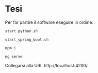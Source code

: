 # Tesi

Per far partire il software eseguire in ordine:

```
start_python.sh
```
```
start_spring_boot.sh
```
```
npm i
```
```
ng serve
```


Collegarsi alla URL
http://localhost:4200/
